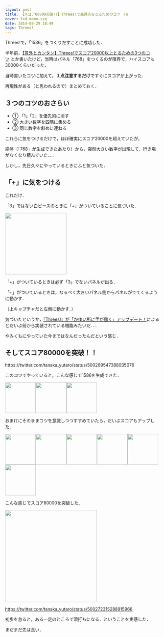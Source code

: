 ```yaml
---
layout: post
title: 【スコア80000突破!!】Threes!で高得点をとるためのコツ ＋α
cover: fxd-memo.svg
date: 2014-08-29 18:49
tags: Threes!
---
```

Threes!で，「1536」をつくりだすことに成功した．

半年前，[【意外とカンタン】Threes!でスコア20000以上とるための3つのコツ](http://yutarotanaka.com/blog/threes-score-over-two-million/ "【意外とカンタン】Threes!でスコア20000以上とるための3つのコツ") とか書いたけど，当時はパネル「768」をつくるのが限界で，ハイスコアも30000くらいだった．

当時書いたコツに加えて，**１点注意するだけ**ですぐにスコアが上がった．

再現性がある（と思われるので）まとめておく．

<!--more-->
<h2 class="page-heading">３つのコツのおさらい</h2>

- ① 「1」「2」を優先的に消す
- ② 大きい数字を四隅に集める
- ③ 同じ数字を斜めに連ねる

これらに気をつけるだけで，ほぼ確実にスコア20000を超えていたが，

終盤（「768」が生成できたあたり）から，突然大きい数字が出現して，行き場がなくなり積んでいた．．．

しかし，先日久々にやっているときにふと気づいた．
<h2 class="page-heading">「+」に気をつける</h2>
これだけ．

「3」ではない白ピースのときに「+」がついていることに気づいた．

<img alt="" src="http://yutarotanaka.com/blog/wp-content/uploads/2014/01/IMG_1790.png" width="200" />

「+」がついているときは必ず「3」でないパネルが出る．

「+」がついているときは，なるべく大きいパネル側からパネルがでてくるように動かす．

（上キャプチャだと左側に動かす．）

気づいたというか，[『Threes!』が「かゆい所に手が届く」アップデート！](http://heatapp.jp/2014/02/threes-update/ "『Threes!』が「かゆい所に手が届く」アップデート！")によるとだいぶ前から実装されている機能みたいだ．．．

やみくもにやっていた今まではなんだったんだという感じ．
<h2 class="page-heading">そしてスコア80000を突破！！</h2>
https://twitter.com/tanaka_yutaro/status/500269547388035076

このコツでやっていると，こんな感じで1586を生成できた．

<img class="img-frame " alt="" src="http://yutarotanaka.com/blog/wp-content/uploads/2014/01/IMG_1794.png" width="100" /><img class="img-frame " alt="" src="http://yutarotanaka.com/blog/wp-content/uploads/2014/01/IMG_1791.png" width="100" /><img class="img-frame " alt="" src="http://yutarotanaka.com/blog/wp-content/uploads/2014/01/IMG_1792.png" width="100" />

おまけにそのままコツを意識しつつすすめていたら，だいぶスコアもアップした．

<img class="img-frame " alt="" src="http://yutarotanaka.com/blog/wp-content/uploads/2014/01/IMG_1793.png" width="100" /><img class="img-frame " alt="" src="http://yutarotanaka.com/blog/wp-content/uploads/2014/01/IMG_17941.png" width="100" /><img class="img-frame " alt="" src="http://yutarotanaka.com/blog/wp-content/uploads/2014/01/IMG_1795.png" width="100" /><img class="img-frame " alt="" src="http://yutarotanaka.com/blog/wp-content/uploads/2014/01/IMG_1796.png" width="100" /><img class="img-frame " alt="" src="http://yutarotanaka.com/blog/wp-content/uploads/2014/01/IMG_1797.png" width="100" /><img class="img-frame " alt="" src="http://yutarotanaka.com/blog/wp-content/uploads/2014/01/IMG_1798.png" width="100" />

こんな感じでスコア80000を突破した．

<img class="img-frame " alt="" src="http://yutarotanaka.com/blog/wp-content/uploads/2014/01/IMG_1799.png" width="300" />

https://twitter.com/tanaka_yutaro/status/500272315288915968

初歩を怠ると，ある一定のところで頭打ちになる．ということを実感した．

まだまだ先は長い．
